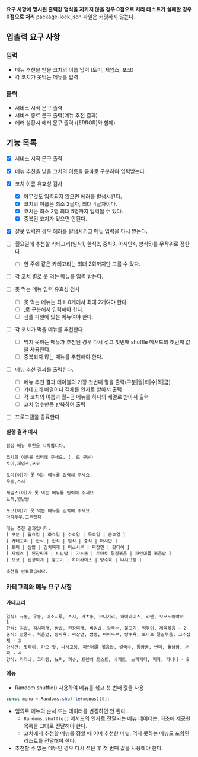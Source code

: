 **요구 사항에 명시된 출력값 형식을 지키지 않을 경우 0점으로 처리**
**테스트가 실패할 경우 0점으로 처리**
package-lock.json 파일은 커밋하지 않는다.

## 입출력 요구 사항

### 입력

* 메뉴 추천을 받을 코치의 이름 입력 (토미, 제임스, 포코)
* 각 코치가 못먹는 메뉴를 입력

### 출력

* 서비스 시작 문구 출력
* 서비스 종료 문구 출력(메뉴 추천 결과)
* 에러 상황시 에러 문구 출력 ([ERROR]와 함께)

## 기능 목록

- [x] 서비스 시작 문구 출력
- [x] 메뉴 추천을 받을 코치의 이름을 콤마로 구분하여 입력받는다.
- [x] 코치 이름 유효성 검사
  - [x] 아무것도 입력되지 않으면 에러를 발생시킨다.
  - [x] 코치의 이름은 최소 2글자, 최대 4글자이다.
  - [x] 코치는 최소 2명 최대 5명까지 입력될 수 있다.
  - [x] 중복된 코치가 있으면 안된다.
- [x] 잘못 입력한 경우 에러를 발생시키고 메뉴 입력을 다시 받는다.
- [ ] 월요일에 추천할 카테고리(일식1, 한식2, 중식3, 아시안4, 양식5)를 무작위로 정한다.
  - [ ] 한 주에 같은 카테고리는 최대 2회까지만 고를 수 있다.
- [ ] 각 코치 별로 못 먹는 메뉴를 입력 받는다.
- [ ] 못 먹는 메뉴 입력 유효성 검사
  - [ ] 못 먹는 메뉴는 최소 0개에서 최대 2개여야 한다.
  - [ ] ,로 구분해서 입력해야 한다.
  - [ ] 샘플 파일에 있는 메뉴여야 한다.
- [ ] 각 코치가 먹을 메뉴를 추천한다.
  - [ ] 먹지 못하는 메뉴가 추천된 경우 다시 섞고 첫번째 shuffle 메서드의 첫번째 값을 사용한다.
  - [ ] 중복되지 않는 메뉴를 추천해야 한다.
- [ ] 메뉴 추천 결과를 출력한다.
  - [ ] 메뉴 추천 결과 테이블의 가장 첫번째 열을 출력(구분|월|화|수|목|금)
  - [ ] 카테고리 배열이나 객체를 인자로 받아서 출력
  - [ ] 각 코치의 이름과 월~금 메뉴를 하나의 배열로 받아서 출력
  - [ ] 코치 명수만큼 반복하여 출력
- [ ] 프로그램을 종료한다.


#### 실행 결과 예시

```
점심 메뉴 추천을 시작합니다.

코치의 이름을 입력해 주세요. (, 로 구분)
토미,제임스,포코

토미(이)가 못 먹는 메뉴를 입력해 주세요.
우동,스시

제임스(이)가 못 먹는 메뉴를 입력해 주세요.
뇨끼,월남쌈

포코(이)가 못 먹는 메뉴를 입력해 주세요.
마파두부,고추잡채

메뉴 추천 결과입니다.
[ 구분 | 월요일 | 화요일 | 수요일 | 목요일 | 금요일 ]
[ 카테고리 | 한식 | 한식 | 일식 | 중식 | 아시안 ]
[ 토미 | 쌈밥 | 김치찌개 | 미소시루 | 짜장면 | 팟타이 ]
[ 제임스 | 된장찌개 | 비빔밥 | 가츠동 | 토마토 달걀볶음 | 파인애플 볶음밥 ]
[ 포코 | 된장찌개 | 불고기 | 하이라이스 | 탕수육 | 나시고렝 ]

추천을 완료했습니다.
```

### 카테고리와 메뉴 요구 사항
#### 카테고리
```
일식: 규동, 우동, 미소시루, 스시, 가츠동, 오니기리, 하이라이스, 라멘, 오코노미야끼 - 1
한식: 김밥, 김치찌개, 쌈밥, 된장찌개, 비빔밥, 칼국수, 불고기, 떡볶이, 제육볶음 - 2
중식: 깐풍기, 볶음면, 동파육, 짜장면, 짬뽕, 마파두부, 탕수육, 토마토 달걀볶음, 고추잡채 - 3
아시안: 팟타이, 카오 팟, 나시고렝, 파인애플 볶음밥, 쌀국수, 똠얌꿍, 반미, 월남쌈, 분짜 - 4
양식: 라자냐, 그라탱, 뇨끼, 끼슈, 프렌치 토스트, 바게트, 스파게티, 피자, 파니니 - 5
```
#### 메뉴
- Random.shuffle() 사용하여 메뉴를 섞고 첫 번째 값을 사용
```javascript
const menu = Randoms.shuffle(menus)[0];
```
* 임의로 메뉴의 순서 또는 데이터를 변경하면 안 된다.
   - `Randoms.shuffle()` 메서드의 인자로 전달되는 메뉴 데이터는, 최초에 제공한 목록을 그대로 전달해야 한다.
    - 코치에게 추천할 메뉴를 정할 때 이미 추천한 메뉴, 먹지 못하는 메뉴도 포함된 리스트를 전달해야 한다.
* 추천할 수 없는 메뉴인 경우 다시 섞은 후 첫 번째 값을 사용해야 한다.